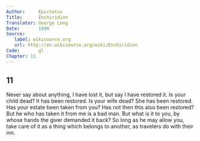```yaml
---
Author:     Epictetus  
Title:      Enchiridion  
Translator: George Long  
Date:       1890  
Source:
   label: wikisource.org
   url: http://en.wikisource.org/wiki/Enchiridion
Code:       gl  
Chapter: 11
---
```

##  11

Never say about anything, I have lost it, but say I have restored it. Is your
child dead? It has been restored. Is your wife dead? She has been restored. Has
your estate been taken from you? Has not then this also been restored? But he
who has taken it from me is a bad man. But what is it to you, by whose hands
the giver demanded it back? So long as he may allow you, take care of it as a
thing which belongs to another, as travelers do with their inn.


